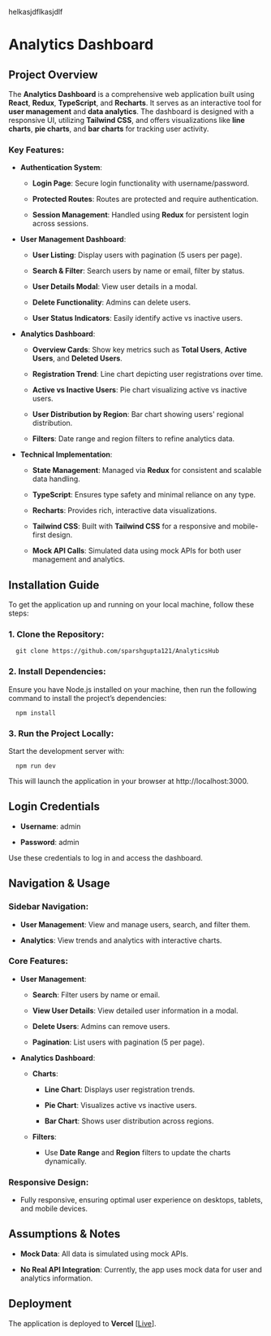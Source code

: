 helkasjdflkasjdlf

**Analytics Dashboard**
=======================

**Project Overview**
--------------------

The **Analytics Dashboard** is a comprehensive web application built using **React**, **Redux**, **TypeScript**, and **Recharts**. It serves as an interactive tool for **user management** and **data analytics**. The dashboard is designed with a responsive UI, utilizing **Tailwind CSS**, and offers visualizations like **line charts**, **pie charts**, and **bar charts** for tracking user activity.

### **Key Features:**

*   **Authentication System**:
    
    *   **Login Page**: Secure login functionality with username/password.
        
    *   **Protected Routes**: Routes are protected and require authentication.
        
    *   **Session Management**: Handled using **Redux** for persistent login across sessions.
        
*   **User Management Dashboard**:
    
    *   **User Listing**: Display users with pagination (5 users per page).
        
    *   **Search & Filter**: Search users by name or email, filter by status.
        
    *   **User Details Modal**: View user details in a modal.
        
    *   **Delete Functionality**: Admins can delete users.
        
    *   **User Status Indicators**: Easily identify active vs inactive users.
        
*   **Analytics Dashboard**:
    
    *   **Overview Cards**: Show key metrics such as **Total Users**, **Active Users**, and **Deleted Users**.
        
    *   **Registration Trend**: Line chart depicting user registrations over time.
        
    *   **Active vs Inactive Users**: Pie chart visualizing active vs inactive users.
        
    *   **User Distribution by Region**: Bar chart showing users' regional distribution.
        
    *   **Filters**: Date range and region filters to refine analytics data.
        
*   **Technical Implementation**:
    
    *   **State Management**: Managed via **Redux** for consistent and scalable data handling.
        
    *   **TypeScript**: Ensures type safety and minimal reliance on any type.
        
    *   **Recharts**: Provides rich, interactive data visualizations.
        
    *   **Tailwind CSS**: Built with **Tailwind CSS** for a responsive and mobile-first design.
        
    *   **Mock API Calls**: Simulated data using mock APIs for both user management and analytics.
        

**Installation Guide**
----------------------

To get the application up and running on your local machine, follow these steps:

### **1\. Clone the Repository:**

`   git clone https://github.com/sparshgupta121/AnalyticsHub   `

### **2\. Install Dependencies:**

Ensure you have Node.js installed on your machine, then run the following command to install the project’s dependencies:

`   npm install   `

### **3\. Run the Project Locally:**

Start the development server with:

`   npm run dev   `

This will launch the application in your browser at http://localhost:3000.

**Login Credentials**
---------------------

*   **Username**: admin
    
*   **Password**: admin
    

Use these credentials to log in and access the dashboard.

**Navigation & Usage**
----------------------

### **Sidebar Navigation**:

*   **User Management**: View and manage users, search, and filter them.
    
*   **Analytics**: View trends and analytics with interactive charts.
    

### **Core Features**:

*   **User Management**:
    
    *   **Search**: Filter users by name or email.
        
    *   **View User Details**: View detailed user information in a modal.
        
    *   **Delete Users**: Admins can remove users.
        
    *   **Pagination**: List users with pagination (5 per page).
        
*   **Analytics Dashboard**:
    
    *   **Charts**:
        
        *   **Line Chart**: Displays user registration trends.
            
        *   **Pie Chart**: Visualizes active vs inactive users.
            
        *   **Bar Chart**: Shows user distribution across regions.
            
    *   **Filters**:
        
        *   Use **Date Range** and **Region** filters to update the charts dynamically.
            

### **Responsive Design**:

*   Fully responsive, ensuring optimal user experience on desktops, tablets, and mobile devices.
    

**Assumptions & Notes**
-----------------------

*   **Mock Data**: All data is simulated using mock APIs.
    
*   **No Real API Integration**: Currently, the app uses mock data for user and analytics information.
    

**Deployment**
--------------

The application is deployed to **Vercel** \[[Live](https://analyticshub.vercel.app/login)\].
